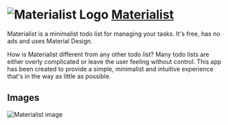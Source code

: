 ![Materialist Logo](http://i.imgur.com/6FdrEd8.png)
[Materialist](https://play.google.com/store/apps/details?id=co.adrianblan.materialist)
===========
Materialist is a minimalist todo list for managing your tasks. It's free, has no ads and uses Material Design.

How is Materialist different from any other todo list? Many todo lists are either overly complicated or leave the user feeling without control. This app has been created to provide a simple, minimalist and intuitive experience that's in the way as little as possible.

## Images
![Materialist image](http://i.imgur.com/yATMm0k.png)
